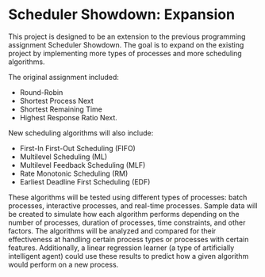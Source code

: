 # Scheduler Showdown: Expansion
This project is designed to be an extension to the previous programming assignment Scheduler Showdown. The goal is to expand on the existing project by implementing more types of processes and more scheduling algorithms. 

The original assignment included:
- Round-Robin 
- Shortest Process Next 
- Shortest Remaining Time
- Highest Response Ratio Next. 

New scheduling algorithms will also include:
- First-In First-Out Scheduling (FIFO)
- Multilevel Scheduling (ML)
- Multilevel Feedback Scheduling (MLF)
- Rate Monotonic Scheduling (RM)
- Earliest Deadline First Scheduling (EDF)

These algorithms will be tested using different types of processes: batch processes, interactive processes, and real-time processes. Sample data will be created to simulate how each algorithm performs depending on the number of processes, duration of processes, time constraints, and other factors. The algorithms will be analyzed and compared for their effectiveness at handling certain process types or processes with certain features. Additionally, a linear regression learner (a type of artificially intelligent agent) could use these results to predict how a given algorithm would perform on a new process.
